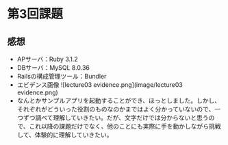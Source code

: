 # 第3回課題
## 感想
- APサーバ：Ruby 3.1.2
- DBサーバ：MySQL 8.0.36
- Railsの構成管理ツール：Bundler
- エビデンス画像 
![lecture03 evidence.png](image/lecture03 evidence.png)
- なんとかサンプルアプリを起動することができ、ほっとしました。しかし、それぞれがどういった役割のものなのかまではよく分かっていないので、一つずつ調べて理解していきたい。だが、文字だけでは分からないと思うので、これ以降の課題だけでなく、他のことにも実際に手を動かしながら挑戦して、体験的に理解していきたい。
